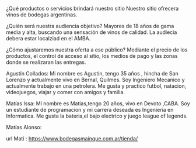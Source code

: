 ¿Qué productos o servicios brindará nuestro sitio
Nuestro sitio ofrecera vinos de bodegas argentinas.

¿Quién será nuestra audiencia objetivo?
Mayores de 18 años de gama media y alta, buscando una sensación de vinos de calidad. La audiecia debera estar localziad en el AMBA.

¿Cómo ajustaremos nuestra oferta a ese público?
Mediante el precio de los productos, el control de acceso al sitio, los medios de pago y las zonas donde se realizaran las entregas.

Agustín Collados:
Mi nombre es Agustin, tengo 35 años , hincha de San Lorenzo y actualmente vivo en Bernal, Quilmes.
Soy Ingeniero Mecanico y actualmente trabajo en una petrolera.
Me gusta y practico futbol, natacion, videojuegos, viajar y comer con amigos y familia.

Matías Issa: Mi nombre es Matias,tengo 20 años, vivo en Devoto ,CABA.
Soy un estudiante de programacion y mi carrera deseada es Ingenieria en Informatica.
Me gusta la bateria,el bajo electrico y juego league of legends.

Matías Alonso:



url Mati : https://www.bodegasmainque.com.ar/tienda/